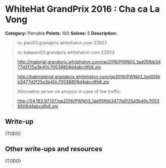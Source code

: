 # WhiteHat GrandPrix 2016 : Cha ca La Vong

**Category:** Pwnable
**Points:** 100
**Solves:** 5
**Description:**

> nc pwn03.grandprix.whitehatvn.com 23503
> 
> nc bakpwn03.grandprix.whitehatvn.com 23503
> 
> http://material.grandprix.whitehatvn.com/gp2016/PWN03_1ad05fbb3477d2f25a3b40c70538806d4abcdfb8.zip
> 
> http://bakmaterial.grandprix.whitehatvn.com/gp2016/PWN03_1ad05fbb3477d2f25a3b40c70538806d4abcdfb8.zip
> 
> Alternative server on amazon in case of low traffic:
> 
> http://54.183.97.137/gp2016/PWN03_1ad05fbb3477d2f25a3b40c70538806d4abcdfb8.zip

## Write-up

(TODO)

## Other write-ups and resources

(TODO)
